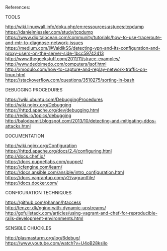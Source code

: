 References:

TOOLS

http://wiki.linuxwall.info/doku.php/en:ressources:astuces:tcpdump <br>
https://danielmiessler.com/study/tcpdump <br>
https://www.digitalocean.com/community/tutorials/how-to-use-traceroute-and-mtr-to-diagnose-network-issues <br>
https://medium.com/@ValdikSS/detecting-vpn-and-its-configuration-and-proxy-users-on-the-server-side-1bcc59742413 <br>
http://www.thegeekstuff.com/2011/11/strace-examples/ <br>
http://www.dedoimedo.com/computers/lsof.html <br>
http://xmodulo.com/how-to-capture-and-replay-network-traffic-on-linux.html <br>
https://stackoverflow.com/questions/3510275/sorting-in-bash <br>

DEBUGGING PROCEDURES

https://wiki.ubuntu.com/DebuggingProcedures <br>
http://wiki.nginx.org/Debugging <br>
https://httpd.apache.org/dev/debugging.html <br>
http://redis.io/topics/debugging <br>
http://balodeamit.blogspot.com/2013/10/detecting-and-mitigating-ddos-attacks.html <br>

DOCUMENTATION

http://wiki.nginx.org/Configuration <br>
https://httpd.apache.org/docs/2.4/configuring.html <br>
http://docs.chef.io/ <br>
https://docs.puppetlabs.com/puppet/ <br>
https://cfengine.com/learn/ <br>
https://docs.ansible.com/ansible/intro_configuration.html <br>
https://docs.vagrantup.com/v2/vagrantfile/ <br>
https://docs.docker.com/

CONFIGURATION TECHNIQUES

https://github.com/phanan/htaccess <br>
http://tenzer.dk/nginx-with-dynamic-upstreams/ <br>
http://gofullstack.com/articles/using-vagrant-and-chef-for-reproducible-rails-development-environments.html <br>

SENSIBLE CHUCKLES

http://plasmasturm.org/log/6debug/ <br>
https://www.youtube.com/watch?v=U4oB28ksiIo
